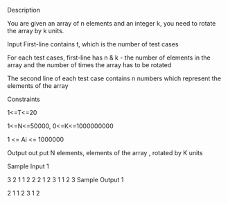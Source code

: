 Description

You are given an array of n elements and an integer k, you need to rotate the array by k units.



Input
First-line contains t, which is the number of test cases

For each test cases, first-line has n & k - the number of elements in the array and the number of times the array has to be rotated

The second line of each test case contains n numbers which represent the elements of the array

Constraints

1<=T<=20

1<=N<=50000, 0<=K<=1000000000

1 <= Ai <= 1000000


Output
out put N elements, elements of the array , rotated by K units



Sample Input 1 

3
2 1
1 2
2 2
1 2
3 1
1 2 3
Sample Output 1

2 1
1 2
3 1 2